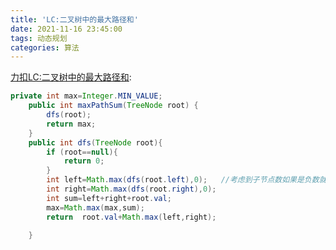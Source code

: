 ```yaml
---
title: 'LC:二叉树中的最大路径和'
date: 2021-11-16 23:45:00
tags: 动态规划
categories: 算法
---
```

[力扣LC:二叉树中的最大路径和](https://leetcode-cn.com/leetbook/read/top-interview-questions/x2hnpi/):
<!--more-->
```java
private int max=Integer.MIN_VALUE;
    public int maxPathSum(TreeNode root) {
        dfs(root);
        return max;
    }
    public int dfs(TreeNode root){
        if (root==null){
            return 0;
        }
        int left=Math.max(dfs(root.left),0);   //考虑到子节点数如果是负数就不需要+子节点路径数据
        int right=Math.max(dfs(root.right),0);
        int sum=left+right+root.val;
        max=Math.max(max,sum);
        return  root.val+Math.max(left,right);

    }
```

